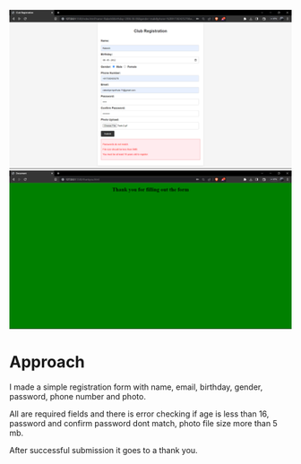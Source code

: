 ![](https://github.com/J-Rakesh-Naidu/technity-tasks/blob/main/task-3/Screenshot%20(634).png)
![](https://github.com/J-Rakesh-Naidu/technity-tasks/blob/main/task-3/Screenshot%20(635).png)

# Approach

I made a simple registration form with name, email, birthday, gender, password, phone number and photo.

All are required fields and there is error checking if age is less than 16, password and confirm password dont match, photo file size more than 5 mb.

After successful submission it goes to a thank you.
